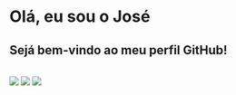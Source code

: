 <h1>Olá, eu sou o José</h1>
<h2>Sejá bem-vindo ao meu perfil GitHub!</h2>
	
<br>
	
<div> 
	<a href="https://www.linkedin.com/in/jos%C3%A9-costa-de-macedo-j%C3%BAnior-54309b220/" target="_blank"><img src="https://img.shields.io/badge/LinkedIn-0077B5?style=for-the-badge&logo=linkedin&logoColor=white" target="_blank"></a>
  	<a href="mailto:usstheodore@protonmail.com" target="_blank"><img src="https://img.shields.io/badge/ProtonMail-8B89CC?style=for-the-badge&logo=protonmail&logoColor=white"></a>
	<a href="https://t.me/josejunior18th" target="_blank"><img src="https://img.shields.io/badge/Telegram-2CA5E0?style=for-the-badge&logo=telegram&logoColor=white"></a>
</div> 
